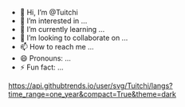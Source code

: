 - 👋 Hi, I’m @Tuitchi
- 👀 I’m interested in ...
- 🌱 I’m currently learning ...
- 💞️ I’m looking to collaborate on ...
- 📫 How to reach me ...
- 😄 Pronouns: ...
- ⚡ Fun fact: ...

<!---
Tuitchi/Tuitchi is a ✨ special ✨ repository because its `README.md` (this file) appears on your GitHub profile.
You can click the Preview link to take a look at your changes.
--->
https://api.githubtrends.io/user/svg/Tuitchi/langs?time_range=one_year&compact=True&theme=dark
